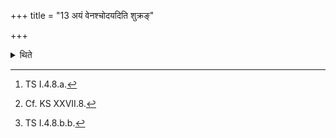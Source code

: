 +++
title = "13 अयं वेनश्चोदयदिति शुक्रङ्"

+++

<details><summary>थिते</summary>

13. With ayam venaścodayat.....[^4] having taken the Śukra-scoop, having mixed it with gold[^5], with eṣa te yoniḥ...[^6] he deposits it.  

[^4]: TS I.4.8.a.  

[^5]: Cf. KS XXVII.8.  

[^6]: TS I.4.8.b.b.  
</details>
